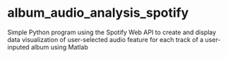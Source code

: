 # album_audio_analysis_spotify
Simple Python program using the Spotify Web API to create and display data visualization of user-selected audio feature for each track of a user-inputed album using Matlab
